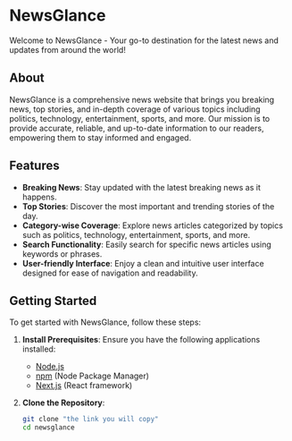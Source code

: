 # NewsGlance

Welcome to NewsGlance - Your go-to destination for the latest news and updates from around the world!

## About

NewsGlance is a comprehensive news website that brings you breaking news, top stories, and in-depth coverage of various topics including politics, technology, entertainment, sports, and more. Our mission is to provide accurate, reliable, and up-to-date information to our readers, empowering them to stay informed and engaged.

## Features

- **Breaking News**: Stay updated with the latest breaking news as it happens.
- **Top Stories**: Discover the most important and trending stories of the day.
- **Category-wise Coverage**: Explore news articles categorized by topics such as politics, technology, entertainment, sports, and more.
- **Search Functionality**: Easily search for specific news articles using keywords or phrases.
- **User-friendly Interface**: Enjoy a clean and intuitive user interface designed for ease of navigation and readability.

## Getting Started

To get started with NewsGlance, follow these steps:

1. **Install Prerequisites**:
   Ensure you have the following applications installed:
   - [Node.js](https://nodejs.org/)
   - [npm](https://www.npmjs.com/) (Node Package Manager)
   - [Next.js](https://nextjs.org/) (React framework)

2. **Clone the Repository**:
   ```bash
   git clone "the link you will copy"
   cd newsglance

